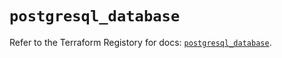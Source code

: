# `postgresql_database`

Refer to the Terraform Registory for docs: [`postgresql_database`](https://registry.terraform.io/providers/sourcegraph/postgresql/1.18.0/docs/resources/database).
